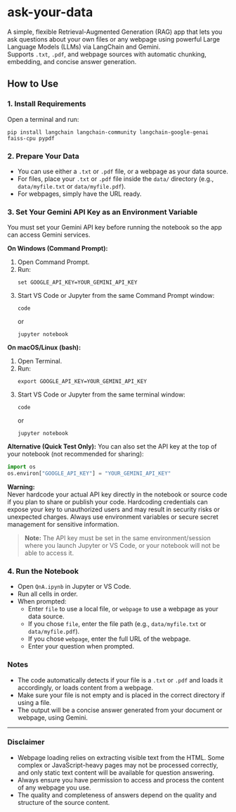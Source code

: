 # ask-your-data
A simple, flexible Retrieval-Augmented Generation (RAG) app that lets you ask questions about your own files or any webpage using powerful Large Language Models (LLMs) via LangChain and Gemini.  
Supports `.txt`, `.pdf`, and webpage sources with automatic chunking, embedding, and concise answer generation.

## How to Use

### 1. Install Requirements

Open a terminal and run:
```
pip install langchain langchain-community langchain-google-genai faiss-cpu pypdf
```

### 2. Prepare Your Data

- You can use either a `.txt` or `.pdf` file, or a webpage as your data source.
- For files, place your `.txt` or `.pdf` file inside the `data/` directory (e.g., `data/myfile.txt` or `data/myfile.pdf`).
- For webpages, simply have the URL ready.

### 3. Set Your Gemini API Key as an Environment Variable

You must set your Gemini API key before running the notebook so the app can access Gemini services.

**On Windows (Command Prompt):**
1. Open Command Prompt.
2. Run:
   ```
   set GOOGLE_API_KEY=YOUR_GEMINI_API_KEY
   ```
3. Start VS Code or Jupyter from the same Command Prompt window:
   ```
   code
   ```
   or
   ```
   jupyter notebook
   ```

**On macOS/Linux (bash):**
1. Open Terminal.
2. Run:
   ```
   export GOOGLE_API_KEY=YOUR_GEMINI_API_KEY
   ```
3. Start VS Code or Jupyter from the same terminal window:
   ```
   code
   ```
   or
   ```
   jupyter notebook
   ```

**Alternative (Quick Test Only):**
You can also set the API key at the top of your notebook (not recommended for sharing):
```python
import os
os.environ["GOOGLE_API_KEY"] = "YOUR_GEMINI_API_KEY"
```

**Warning:**  
Never hardcode your actual API key directly in the notebook or source code if you plan to share or publish your code. Hardcoding credentials can expose your key to unauthorized users and may result in security risks or unexpected charges. Always use environment variables or secure secret management for sensitive information.

> **Note:** The API key must be set in the same environment/session where you launch Jupyter or VS Code, or your notebook will not be able to access it.

### 4. Run the Notebook

- Open `QnA.ipynb` in Jupyter or VS Code.
- Run all cells in order.
- When prompted:
  - Enter `file` to use a local file, or `webpage` to use a webpage as your data source.
  - If you chose `file`, enter the file path (e.g., `data/myfile.txt` or `data/myfile.pdf`).
  - If you chose `webpage`, enter the full URL of the webpage.
  - Enter your question when prompted.

### Notes

- The code automatically detects if your file is a `.txt` or `.pdf` and loads it accordingly, or loads content from a webpage.
- Make sure your file is not empty and is placed in the correct directory if using a file.
- The output will be a concise answer generated from your document or webpage, using Gemini.

---

### Disclaimer

- Webpage loading relies on extracting visible text from the HTML. Some complex or JavaScript-heavy pages may not be processed correctly, and only static text content will be available for question answering.
- Always ensure you have permission to access and process the content of any webpage you use.
- The quality and completeness of answers depend on the quality and structure of the source content.
